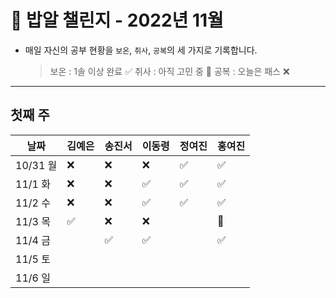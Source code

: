 # 🍚 밥알 챌린지 - 2022년 11월
- 매일 자신의 공부 현황을 `보온`, `취사`, `공복`의 세 가지로 기록합니다.
    
    > 보온 : 1솔 이상 완료 ✅
    취사 : 아직 고민 중 🤔
    공복 : 오늘은 패스 ❌
---

## 첫째 주
**날짜**|김예은|송진서|이동령|정여진|홍여진
---|---|---|---|---|---
10/31 월|❌|❌ |❌|✅|✅
11/1 화|❌|❌ |✅|✅|✅
11/2 수|❌|❌ |✅|✅|✅
11/3 목|✅|❌ |❌| |🤔
11/4 금| |✅ |✅| |✅
11/5 토| | | | |
11/6 일| | | | |

